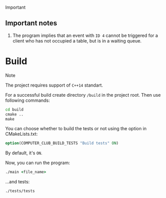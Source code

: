 > [!IMPORTANT]
> ## Important notes
> 1. The program implies that an event with ```ID 4``` cannot be triggered for a client who has not occupied a table, but is in a waiting queue.

# Build
> [!NOTE]
> The project requires support of ```C++14``` standart.

For a successful build create directory ```/build``` in the project root. Then use following commands:
```cmd
cd build
cmake ..
make
```
You can choose whether to build the tests or not using the option in CMakeLists.txt:
```cmake
option(COMPUTER_CLUB_BUILD_TESTS "Build tests" ON)
```
By default, it's ```ON```.

Now, you can run the program:
```cmd
./main <file_name>
```
...and tests:
```cmd
./tests/tests
```


